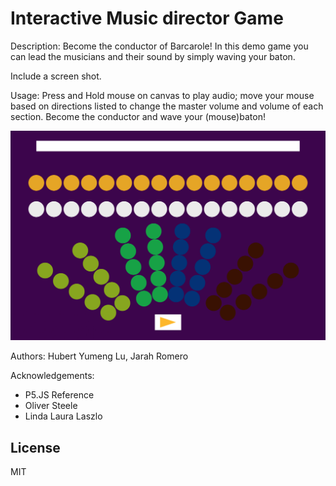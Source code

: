# Interactive Music director Game

Description: Become the conductor of Barcarole! In this demo game you can lead the musicians and their sound by simply waving your baton.  

Include a screen shot.

Usage: Press and Hold mouse on canvas to play audio; move your mouse based on directions listed to change the master volume and volume of each section. Become the conductor and wave your (mouse)baton!

![](https://github.com/hubertYumengLu/Project-II/blob/master/assets/images/Screenshot%202020-11-02%20at%2010.09.14.png?raw=true)

Authors: Hubert Yumeng Lu, Jarah Romero

Acknowledgements:
 - P5.JS Reference
 - Oliver Steele
 - Linda Laura Laszlo

## License

MIT
